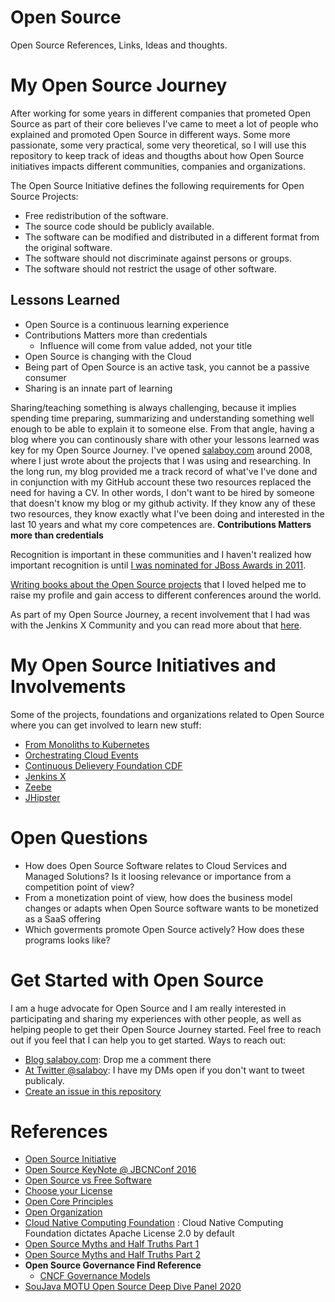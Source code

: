 # Open Source
Open Source References, Links, Ideas and thoughts. 

# My Open Source Journey

After working for some years in different companies that prometed Open Source as part of their core believes I've came to meet a lot of people who explained and promoted Open Source in different ways. Some more passionate, some very practical, some very theoretical, so I will use this repository to keep track of ideas and thougths about how Open Source initiatives impacts different communities, companies and organizations. 

The Open Source Initiative defines the following requirements for Open Source Projects: 
* Free redistribution of the software.
* The source code should be publicly available.
* The software can be modified and distributed in a different format from the original software.
* The software should not discriminate against persons or groups.
* The software should not restrict the usage of other software. 

## Lessons Learned

  - Open Source is a continuous learning experience
  - Contributions Matters more than credentials
	- Influence will come from value added, not your title
  - Open Source is changing with the Cloud
  - Being part of Open Source is an active task, you cannot be a passive consumer
  - Sharing is an innate part of learning

Sharing/teaching something is always challenging, because it implies spending time preparing, summarizing and understanding something well enough to be able to explain it to someone else. From that angle, having a blog where you can continously share with other your lessons learned was key for my Open Source Journey. I've opened [salaboy.com](https://salaboy.com) around 2008, where I just wrote about the projects that I was using and researching. In the long run, my blog provided me a track record of what've I've done and in conjunction with my GitHub account these two resources replaced the need for having a CV. In other words, I don't want to be hired by someone that doesn't know my blog or my github activity. If they know any of these two resources, they know exactly what I've been doing and interested in the last 10 years and what my core competences are. **Contributions Matters more than credentials**

Recognition is important in these communities and I haven't realized how important recognition is until [I was nominated for JBoss Awards in 2011](https://blog.kie.org/2011/03/vote-salaboy-community-award.html). 

[Writing books about the Open Source projects](https://www.amazon.co.uk/s?k=mauricio+salatino&ref=nb_sb_noss) that I loved helped me to raise my profile and gain access to different conferences around the world. 

As part of my Open Source Journey, a recent involvement that I had was with the Jenkins X Community and you can read more about that [here](https://salaboy.com/2020/05/19/why-isnt-jenkins-xs-future-more-open/).

# My Open Source Initiatives and Involvements
Some of the projects, foundations and organizations related to Open Source where you can get involved to learn new stuff: 
- [From Monoliths to Kubernetes](http://github.com/salaboy/from-monolith-to-k8s)
- [Orchestrating Cloud Events](http://github.com/salaboy/orchestrating-cloud-events)
- [Continuous Delievery Foundation CDF](https://cd.foundation)
- [Jenkins X](https://jenkins-x.io)
- [Zeebe](http://zeebe.io)
- [JHipster](http://jhipster.tech)


# Open Questions
- How does Open Source Software relates to Cloud Services and Managed Solutions? Is it loosing relevance or importance from a competition point of view?
- From a monetization point of view, how does the business model changes or adapts when Open Source software wants to be monetized as a SaaS offering
- Which goverments promote Open Source actively? How does these programs looks like? 

# Get Started with Open Source

I am a huge advocate for Open Source and I am really interested in participating and sharing my experiences with other people, as well as helping people to get their Open Source Journey started. 
Feel free to reach out if you feel that I can help you to get started. 
Ways to reach out: 
- [Blog salaboy.com](http://salaboy.com): Drop me a comment there
- [At Twitter @salaboy](http://twitter.com/salaboy): I have my DMs open if you don't want to tweet publicaly. 
- [Create an issue in this repository](http://github.com/salaboy/open-source/issues)

# References
- [Open Source Initiative](http://opensource.com)
- [Open Source KeyNote @ JBCNConf 2016](https://www.youtube.com/watch?v=NvHvC2QfsYk)
- [Open Source vs Free Software](https://dzone.com/articles/free-software-vs-open-source-vs-freeware-whats-the)
- [Choose your License](https://choosealicense.com)
- [Open Core Principles](https://www.moritzplassnig.com/open-core-first-principles/)
- [Open Organization](https://www.amazon.co.uk/Open-Organization-Igniting-Passion-Performance/dp/1625275277/ref=sr_1_1?dchild=1&keywords=open+organization&qid=1600096119&sr=8-1)
- [Cloud Native Computing Foundation](https://www.cncf.io) : Cloud Native Computing Foundation dictates Apache License 2.0 by default
- [Open Source Myths and Half Truths Part 1](https://hackernoon.com/open-source-myths-and-half-truths-part-1-rur3e9x?ref=hackernoon.com)
- [Open Source Myths and Half Truths Part 2](https://hackernoon.com/open-source-myths-and-half-truths-part-2-rft3ufk?ref=hackernoon.com)
- **Open Source Governance Find Reference**
  - [CNCF Governance Models](https://www.cncf.io/blog/2019/08/30/cncf-technical-principles-and-open-governance-success/)
- [SouJava MOTU Open Source Deep Dive Panel 2020](https://www.youtube.com/watch?v=g0FgpxmgmPs)  
